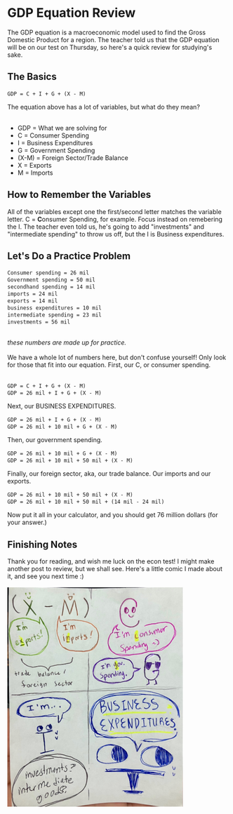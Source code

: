 # GDP Equation Review

The GDP equation is a macroeconomic model used to find the Gross Domestic Product for a region. The teacher told us that the GDP equation will be on our test on Thursday, so here's a quick review for studying's sake.

## The Basics
```
GDP = C + I + G + (X - M)
```
The equation above has a lot of variables, but what do they mean? <br><br>
- GDP = What we are solving for
- C = Consumer Spending
- I = Business Expenditures
- G = Government Spending
- (X-M) = Foreign Sector/Trade Balance
- X = Exports
- M = Imports

## How to Remember the Variables
All of the variables except one the first/second letter matches the variable letter. C = **C**onsumer Spending, for example. Focus instead on remebering the I. The teacher even told us, he's going to add "investments" and "intermediate spending" to throw us off, but the I is Business expenditures. 

## Let's Do a Practice Problem
```
Consumer spending = 26 mil
Government spending = 50 mil
secondhand spending = 14 mil
imports = 24 mil
exports = 14 mil
business expenditures = 10 mil
intermediate spending = 23 mil
investments = 56 mil
```
<br> *these numbers are made up for practice.*<br><br>
We have a whole lot of numbers here, but don't confuse yourself! Only look for those that fit into our equation. First, our C, or consumer spending. <br><br>
```
GDP = C + I + G + (X - M)
GDP = 26 mil + I + G + (X - M)
```
Next, our BUSINESS EXPENDITURES.
```
GDP = 26 mil + I + G + (X - M)
GDP = 26 mil + 10 mil + G + (X - M)
```
Then, our government spending.
```
GDP = 26 mil + 10 mil + G + (X - M)
GDP = 26 mil + 10 mil + 50 mil + (X - M)
```
Finally, our foreign sector, aka, our trade balance. Our imports and our exports. 
```
GDP = 26 mil + 10 mil + 50 mil + (X - M)
GDP = 26 mil + 10 mil + 50 mil + (14 mil - 24 mil)
```
Now put it all in your calculator, and you should get 76 million dollars (for your answer.)

## Finishing Notes
Thank you for reading, and wish me luck on the econ test! I might make another post to review, but we shall see. Here's a little comic I made about it, and see you next time :)
<br><br>
<img src="https://github.com/CaptainSapphire/PH-s-Blog/blob/main/assets/December%202024/IMG_5706.jpg?raw=true" alt="drawing" width="400"/>

